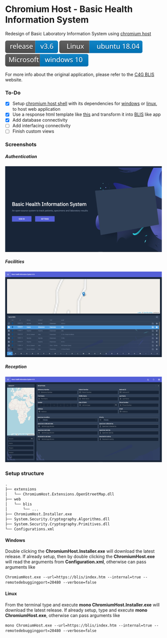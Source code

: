 # Chromium Host - Basic Health Information System
Redesign of Basic Laboratory Information System using [chromium host](https://github.com/kagaconnect/chromium_host)

![](https://github.com/kagaconnect/chromium_host_web_bhis/blob/master/assets/svgs/release.svg) ![](https://github.com/kagaconnect/chromium_host_web_bhis/blob/master/assets/svgs/linux.svg) ![](https://github.com/kagaconnect/chromium_host_web_bhis/blob/master/assets/svgs/windows.svg)

For more info about the original application, please refer to the [C4G BLIS](http://blis.cc.gatech.edu/index.php) website.

### To-Do
- [x] Setup [chromium host shell](https://github.com/kagaconnect/chromium_host/releases/latest/download/chromium_host_78.0.3904.108_x64.zip) with its dependencies for [windows](https://github.com/kagaconnect/chromium_host/releases/latest/download/cef_binary_78.0.3904.108_windows64.zip) or [linux](https://github.com/kagaconnect/chromium_host/releases/latest/download/cef_binary_78.0.3904.108_linux64.zip), to host web application
- [x] Use a response html template like [this](https://cruip.com/switch) and transform it into [BLIS](https://github.com/kagaconnect/chromium_host_web_bhis/archive/3.6.zip) like app
- [x] Add database connectivity
- [ ] Add interfacing connectivity
- [ ] Finish custom views

### Screenshots
##### Authentication
![](https://github.com/kagaconnect/chromium_host_web_bhis/blob/master/assets/images/landing.jpg)

##### Facilities 
![](https://github.com/kagaconnect/chromium_host_web_bhis/blob/master/assets/images/facilities.jpg)

##### Reception
![](https://github.com/kagaconnect/chromium_host_web_bhis/blob/master/assets/images/reception.jpg)

### Setup structure
    .
    ├── extensions
    │   └── ChromiumHost.Extensions.OpenStreetMap.dll
    ├── web
    │   └── blis
    │       └── ...
    ├── ChromiumHost.Installer.exe
    ├── System.Security.Cryptography.Algorithms.dll
    ├── System.Security.Cryptography.Primitives.dll
    └── Configurations.xml

#### Windows
Double clicking the **ChromiumHost.Installer.exe** will download the latest release. If already setup, then by double clicking the **ChromiumHost.exe** will read the arguments from **Configuration.xml**, otherwise can pass arguments like

`ChromiumHost.exe --url=https://blis/index.htm --internal=true --remotedebuggingport=20480 --verbose=false`

#### Linux
From the terminal type and execute **mono ChromiumHost.Installer.exe** will download the latest release. If already setup, type and execute **mono ChromiumHost.exe**, otherwise can pass arguments like

`mono ChromiumHost.exe --url=https://blis/index.htm --internal=true --remotedebuggingport=20480 --verbose=false`
